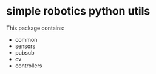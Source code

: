 # simple robotics python utils

This package contains:

- common
- sensors
- pubsub
- cv
- controllers
